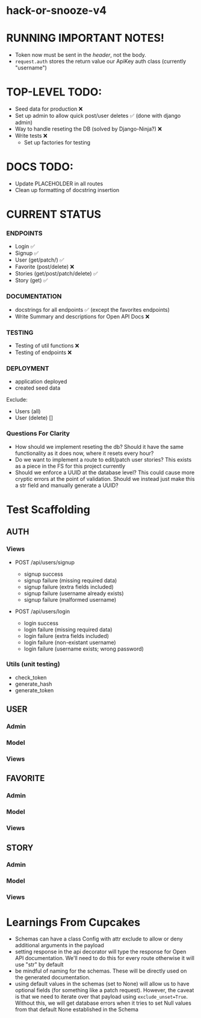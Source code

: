 # hack-or-snooze-v4

# RUNNING IMPORTANT NOTES!

- Token now must be sent in the *header*, not the body.
- `request.auth` stores the return value our ApiKey auth class (currently "username")

# TOP-LEVEL TODO:
- Seed data for production ❌
- Set up admin to allow quick post/user deletes ✅ (done with django admin)
- Way to handle reseting the DB (solved by Django-Ninja?) ❌
- Write tests ❌
  - Set up factories for testing

# DOCS TODO:
- Update PLACEHOLDER in all routes
- Clean up formatting of docstring insertion



# CURRENT STATUS
### ENDPOINTS
- Login ✅
- Signup ✅
- User (get/patch/) ✅
- Favorite (post/delete) ❌
- Stories (get/post/patch/delete) ✅
- Story (get) ✅

### DOCUMENTATION
- docstrings for all endpoints ✅ (except the favorites endpoints)
- Write Summary and descriptions for Open API Docs ❌

### TESTING
- Testing of util functions ❌
- Testing of endpoints ❌

### DEPLOYMENT
- application deployed
- created seed data


Exclude:
- Users (all)
- User (delete) []

### Questions For Clarity
- How should we implement reseting the db? Should it have the same functionality as it does now, where it resets every hour?
- Do we want to implement a route to edit/patch user stories? This exists as a piece in the FS for this project currently
- Should we enforce a UUID at the database level? This could cause more cryptic errors at the point of validation. Should we instead just make this a str field and manually generate a UUID?

# Test Scaffolding

## AUTH
### Views
- POST /api/users/signup
  - signup success
  - signup failure (missing required data)
  - signup failure (extra fields included)
  - signup failure (username already exists)
  - signup failure (malformed username)

- POST /api/users/login
  - login success
  - login failure (missing required data)
  - login failure (extra fields included)
  - login failure (non-existant username)
  - login failure (username exists; wrong password)

### Utils (unit testing)
- check_token
- generate_hash
- generate_token


## USER
### Admin
### Model
### Views

## FAVORITE
### Admin
### Model
### Views

## STORY
### Admin
### Model
### Views


# Learnings From Cupcakes
- Schemas can have a class Config with attr exclude to allow or deny additional
  arguments in the payload
- setting response in the api decorator will type the response for Open API
  documentation. We'll need to do this for every route otherwise it will use
  "str" by default
- be mindful of naming for the schemas. These will be directly used on the
  generated documentation.
- using default values in the schemas (set to None) will allow us to have
  optional fields (for something like a patch request). However, the caveat is
  that we need to iterate over that payload using `exclude_unset=True`. Without
  this, we will get database errors when it tries to set Null values from that
  default None established in the Schema